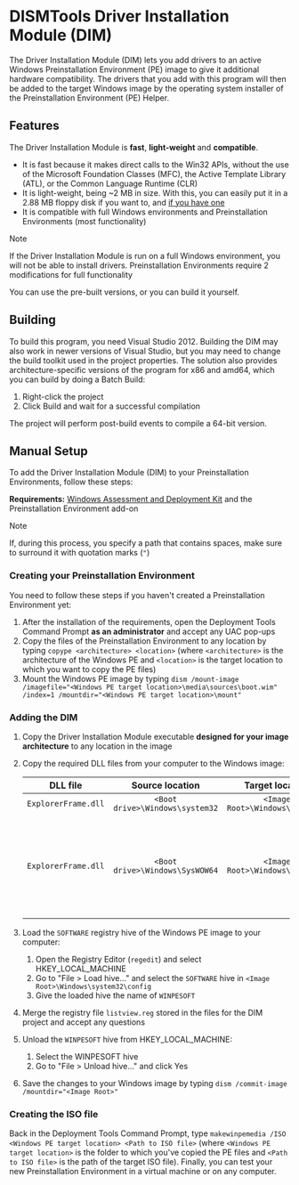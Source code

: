# DISMTools Driver Installation Module (DIM)

The Driver Installation Module (DIM) lets you add drivers to an active Windows Preinstallation Environment (PE) image to give it additional hardware compatibility. The drivers that you add with this program will then be added to the target Windows image by the operating system installer of the Preinstallation Environment (PE) Helper.

## Features

The Driver Installation Module is **fast**, **light-weight** and **compatible**.

- It is fast because it makes direct calls to the Win32 APIs, without the use of the Microsoft Foundation Classes (MFC), the Active Template Library (ATL), or the Common Language Runtime (CLR)
- It is light-weight, being ~2 MB in size. With this, you can easily put it in a 2.88 MB floppy disk if you want to, and [if you have one](https://dfarq.homeip.net/what-happened-to-2-88-mb-floppies/)
- It is compatible with full Windows environments and Preinstallation Environments (most functionality)

> [!NOTE]
> If the Driver Installation Module is run on a full Windows environment, you will not be able to install drivers. Preinstallation Environments require 2 modifications for full functionality

You can use the pre-built versions, or you can build it yourself.

## Building

To build this program, you need Visual Studio 2012. Building the DIM may also work in newer versions of Visual Studio, but you may need to change the build toolkit used in the project properties. The solution also provides architecture-specific versions of the program for x86 and amd64, which you can build by doing a Batch Build:

1. Right-click the project
2. Click Build and wait for a successful compilation

The project will perform post-build events to compile a 64-bit version.

## Manual Setup

To add the Driver Installation Module (DIM) to your Preinstallation Environments, follow these steps:

**Requirements:** [Windows Assessment and Deployment Kit](https://learn.microsoft.com/en-us/windows-hardware/get-started/adk-install) and the Preinstallation Environment add-on

> [!NOTE]
> If, during this process, you specify a path that contains spaces, make sure to surround it with quotation marks (`"`)

### Creating your Preinstallation Environment

You need to follow these steps if you haven't created a Preinstallation Environment yet:

1. After the installation of the requirements, open the Deployment Tools Command Prompt **as an administrator** and accept any UAC pop-ups
2. Copy the files of the Preinstallation Environment to any location by typing `copype <architecture> <location>` (where `<architecture>` is the architecture of the Windows PE and `<location>` is the target location to which you want to copy the PE files)
3. Mount the Windows PE image by typing `dism /mount-image /imagefile="<Windows PE target location>\media\sources\boot.wim" /index=1 /mountdir="<Windows PE target location>\mount"`

### Adding the DIM

1. Copy the Driver Installation Module executable **designed for your image architecture** to any location in the image
2. Copy the required DLL files from your computer to the Windows image:

    | DLL file | Source location | Target location | Notes |
    |:--:|:--:|:--:|:--:|
    | `ExplorerFrame.dll` | `<Boot drive>\Windows\system32` | `<Image Root>\Windows\system32` | - |
    | `ExplorerFrame.dll` | `<Boot drive>\Windows\SysWOW64` | `<Image Root>\Windows\SysWOW64` | Only copy this file if you are working with a 64-bit image |

3. Load the `SOFTWARE` registry hive of the Windows PE image to your computer:

    1. Open the Registry Editor (`regedit`) and select HKEY_LOCAL_MACHINE
    2. Go to "File > Load hive..." and select the `SOFTWARE` hive in `<Image Root>\Windows\system32\config`
    3. Give the loaded hive the name of `WINPESOFT`

4. Merge the registry file `listview.reg` stored in the files for the DIM project and accept any questions
5. Unload the `WINPESOFT` hive from HKEY_LOCAL_MACHINE:

    1. Select the WINPESOFT hive
    2. Go to "File > Unload hive..." and click Yes

6. Save the changes to your Windows image by typing `dism /commit-image /mountdir="<Image Root>"`

### Creating the ISO file

Back in the Deployment Tools Command Prompt, type `makewinpemedia /ISO <Windows PE target location> <Path to ISO file>` (where `<Windows PE target location>` is the folder to which you've copied the PE files and `<Path to ISO file>` is the path of the target ISO file). Finally, you can test your new Preinstallation Environment in a virtual machine or on any computer.